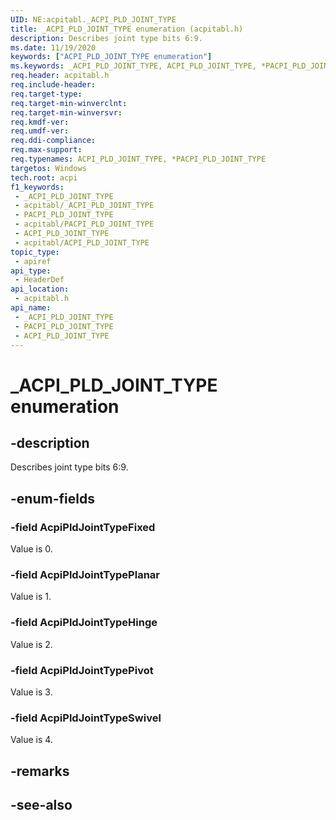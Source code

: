 ```yaml
---
UID: NE:acpitabl._ACPI_PLD_JOINT_TYPE
title: _ACPI_PLD_JOINT_TYPE enumeration (acpitabl.h)
description: Describes joint type bits 6:9.
ms.date: 11/19/2020
keywords: ["ACPI_PLD_JOINT_TYPE enumeration"]
ms.keywords: _ACPI_PLD_JOINT_TYPE, ACPI_PLD_JOINT_TYPE, *PACPI_PLD_JOINT_TYPE,
req.header: acpitabl.h
req.include-header: 
req.target-type: 
req.target-min-winverclnt: 
req.target-min-winversvr: 
req.kmdf-ver: 
req.umdf-ver: 
req.ddi-compliance: 
req.max-support: 
req.typenames: ACPI_PLD_JOINT_TYPE, *PACPI_PLD_JOINT_TYPE
targetos: Windows
tech.root: acpi
f1_keywords:
 - _ACPI_PLD_JOINT_TYPE
 - acpitabl/_ACPI_PLD_JOINT_TYPE
 - PACPI_PLD_JOINT_TYPE
 - acpitabl/PACPI_PLD_JOINT_TYPE
 - ACPI_PLD_JOINT_TYPE
 - acpitabl/ACPI_PLD_JOINT_TYPE
topic_type:
 - apiref
api_type:
 - HeaderDef
api_location:
 - acpitabl.h
api_name:
 - _ACPI_PLD_JOINT_TYPE
 - PACPI_PLD_JOINT_TYPE
 - ACPI_PLD_JOINT_TYPE
---
```


# _ACPI_PLD_JOINT_TYPE enumeration


## -description

Describes joint type bits 6:9.

## -enum-fields

### -field AcpiPldJointTypeFixed

Value is 0.

### -field AcpiPldJointTypePlanar

Value is 1.

### -field AcpiPldJointTypeHinge

Value is 2.

### -field AcpiPldJointTypePivot

Value is 3.

### -field AcpiPldJointTypeSwivel

Value is 4.

## -remarks

## -see-also

